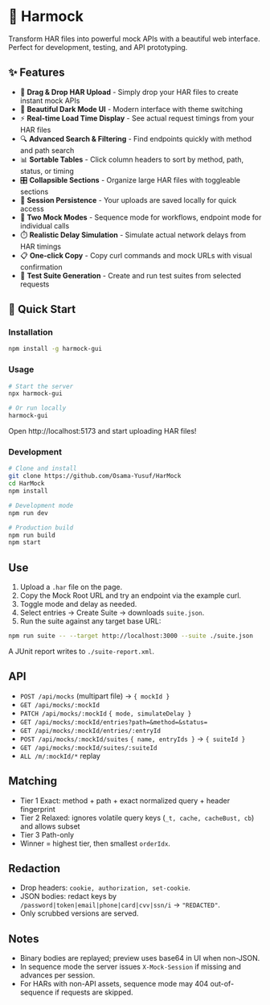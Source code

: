 # 🚀 Harmock

Transform HAR files into powerful mock APIs with a beautiful web interface. Perfect for development, testing, and API prototyping.

## ✨ Features

- 🎯 **Drag & Drop HAR Upload** - Simply drop your HAR files to create instant mock APIs
- 🌙 **Beautiful Dark Mode UI** - Modern interface with theme switching
- ⚡ **Real-time Load Time Display** - See actual request timings from your HAR files
- 🔍 **Advanced Search & Filtering** - Find endpoints quickly with method and path search
- 📊 **Sortable Tables** - Click column headers to sort by method, path, status, or timing
- 🎛️ **Collapsible Sections** - Organize large HAR files with toggleable sections
- 💾 **Session Persistence** - Your uploads are saved locally for quick access
- 🔄 **Two Mock Modes** - Sequence mode for workflows, endpoint mode for individual calls
- ⏱️ **Realistic Delay Simulation** - Simulate actual network delays from HAR timings
- 📋 **One-click Copy** - Copy curl commands and mock URLs with visual confirmation
- 🧪 **Test Suite Generation** - Create and run test suites from selected requests

## 🚀 Quick Start

### Installation

```bash
npm install -g harmock-gui
```

### Usage

```bash
# Start the server
npx harmock-gui

# Or run locally
harmock-gui
```

Open http://localhost:5173 and start uploading HAR files!

### Development

```bash
# Clone and install
git clone https://github.com/Osama-Yusuf/HarMock
cd HarMock
npm install

# Development mode
npm run dev

# Production build
npm run build
npm start
```

## Use

1. Upload a `.har` file on the page.
2. Copy the Mock Root URL and try an endpoint via the example curl.
3. Toggle mode and delay as needed.
4. Select entries → Create Suite → downloads `suite.json`.
5. Run the suite against any target base URL:

```bash
npm run suite -- --target http://localhost:3000 --suite ./suite.json
```

A JUnit report writes to `./suite-report.xml`.

## API

* `POST /api/mocks` (multipart file) → `{ mockId }`
* `GET /api/mocks/:mockId`
* `PATCH /api/mocks/:mockId` `{ mode, simulateDelay }`
* `GET /api/mocks/:mockId/entries?path=&method=&status=`
* `GET /api/mocks/:mockId/entries/:entryId`
* `POST /api/mocks/:mockId/suites` `{ name, entryIds }` → `{ suiteId }`
* `GET /api/mocks/:mockId/suites/:suiteId`
* `ALL /m/:mockId/*` replay

## Matching

* Tier 1 Exact: method + path + exact normalized query + header fingerprint
* Tier 2 Relaxed: ignores volatile query keys (`_t, cache, cacheBust, cb`) and allows subset
* Tier 3 Path-only
* Winner = highest tier, then smallest `orderIdx`.

## Redaction

* Drop headers: `cookie, authorization, set-cookie`.
* JSON bodies: redact keys by `/password|token|email|phone|card|cvv|ssn/i` → `"REDACTED"`.
* Only scrubbed versions are served.

## Notes

* Binary bodies are replayed; preview uses base64 in UI when non-JSON.
* In sequence mode the server issues `X-Mock-Session` if missing and advances per session.
* For HARs with non-API assets, sequence mode may 404 out-of-sequence if requests are skipped.


